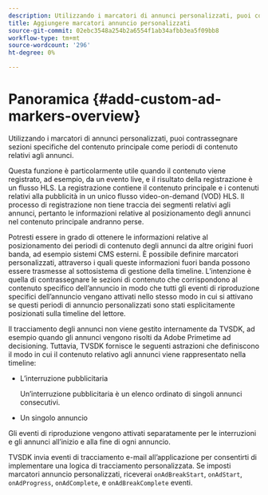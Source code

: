 ```yaml
---
description: Utilizzando i marcatori di annunci personalizzati, puoi contrassegnare sezioni specifiche del contenuto principale come periodi di contenuto relativi agli annunci.
title: Aggiungere marcatori annuncio personalizzati
source-git-commit: 02ebc3548a254b2a6554f1ab34afbb3ea5f09bb8
workflow-type: tm+mt
source-wordcount: '296'
ht-degree: 0%

---
```


# Panoramica {#add-custom-ad-markers-overview}

Utilizzando i marcatori di annunci personalizzati, puoi contrassegnare sezioni specifiche del contenuto principale come periodi di contenuto relativi agli annunci.

Questa funzione è particolarmente utile quando il contenuto viene registrato, ad esempio, da un evento live, e il risultato della registrazione è un flusso HLS. La registrazione contiene il contenuto principale e i contenuti relativi alla pubblicità in un unico flusso video-on-demand (VOD) HLS. Il processo di registrazione non tiene traccia dei segmenti relativi agli annunci, pertanto le informazioni relative al posizionamento degli annunci nel contenuto principale andranno perse.

Potresti essere in grado di ottenere le informazioni relative al posizionamento dei periodi di contenuto degli annunci da altre origini fuori banda, ad esempio sistemi CMS esterni. È possibile definire marcatori personalizzati, attraverso i quali queste informazioni fuori banda possono essere trasmesse al sottosistema di gestione della timeline. L’intenzione è quella di contrassegnare le sezioni di contenuto che corrispondono al contenuto specifico dell’annuncio in modo che tutti gli eventi di riproduzione specifici dell’annuncio vengano attivati nello stesso modo in cui si attivano se questi periodi di annuncio personalizzati sono stati esplicitamente posizionati sulla timeline del lettore.

Il tracciamento degli annunci non viene gestito internamente da TVSDK, ad esempio quando gli annunci vengono risolti da Adobe Primetime ad decisioning. Tuttavia, TVSDK fornisce le seguenti astrazioni che definiscono il modo in cui il contenuto relativo agli annunci viene rappresentato nella timeline:

* L’interruzione pubblicitaria

  Un’interruzione pubblicitaria è un elenco ordinato di singoli annunci consecutivi.
* Un singolo annuncio

Gli eventi di riproduzione vengono attivati separatamente per le interruzioni e gli annunci all’inizio e alla fine di ogni annuncio.

TVSDK invia eventi di tracciamento e-mail all’applicazione per consentirti di implementare una logica di tracciamento personalizzata. Se imposti marcatori annuncio personalizzati, riceverai `onAdBreakStart`, `onAdStart`, `onAdProgress`, `onAdComplete`, e `onAdBreakComplete` eventi.
